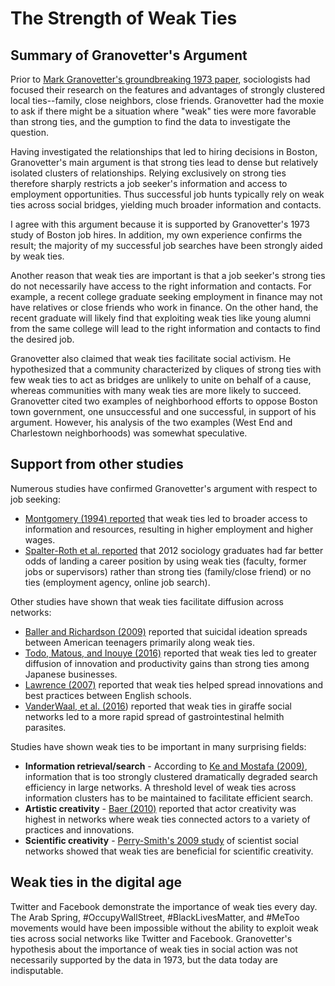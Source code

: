 # The Strength of Weak Ties

## Summary of Granovetter's Argument

Prior to [Mark Granovetter's groundbreaking 1973 paper](http://www.jstor.org/stable/2776392), sociologists had focused their research on the features and advantages of strongly clustered local ties--family, close neighbors, close friends. Granovetter had the moxie to ask if there might be a situation where "weak" ties were more favorable than strong ties, and the gumption to find the data to investigate the question.

Having investigated the relationships that led to hiring decisions in Boston, Granovetter's main argument is that strong ties lead to dense but relatively isolated clusters of relationships. Relying exclusively on strong ties therefore sharply restricts a job seeker's information and access to employment opportunities. Thus successful job hunts typically rely on weak ties across social bridges, yielding much broader information and contacts.  

I agree with this argument because it is supported by Granovetter's 1973 study of Boston job hires. In addition, my own experience confirms the result; the majority of my successful job searches have been strongly aided by weak ties.  

Another reason that weak ties are important is that a job seeker's strong ties do not necessarily have access to the right information and contacts. For example, a recent college graduate seeking employment in finance may not have relatives or close friends who work in finance. On the other hand, the recent graduate will likely find that exploiting weak ties like young alumni from the same college will lead to the right information and contacts to find the desired job.  

Granovetter also claimed that weak ties facilitate social activism. He hypothesized that a community characterized by cliques of strong ties with few weak ties to act as bridges are unlikely to unite on behalf of a cause, whereas communities with many weak ties are more likely to succeed. Granovetter cited two examples of neighborhood efforts to oppose Boston town government, one unsuccessful and one successful, in support of his argument. However, his analysis of the two examples (West End and Charlestown neighborhoods) was somewhat speculative.  

## Support from other studies  

Numerous studies have confirmed Granovetter's argument with respect to job seeking:

*   [Montgomery (1994) reported](http://www.journals.uchicago.edu/doi/pdfplus/10.1086/230410) that weak ties led to broader access to information and resources, resulting in higher employment and higher wages.
*   [Spalter-Roth et al. reported](http://www.asanet.org/sites/default/files/savvy/documents/research/pdfs/Bach_Beyond5_Social_Capital.pdf) that 2012 sociology graduates had far better odds of landing a career position by using weak ties (faculty, former jobs or supervisors) rather than strong ties (family/close friend) or no ties (employment agency, online job search).

Other studies have shown that weak ties facilitate diffusion across networks:

*   [Baller and Richardson (2009)](http://journals.sagepub.com/doi/abs/10.1177/002214650905000302) reported that suicidal ideation spreads between American teenagers primarily along weak ties.
*   [Todo, Matous, and Inouye (2016)](https://www.sciencedirect.com/science/article/pii/S0048733316301056) reported that weak ties led to greater diffusion of innovation and productivity gains than strong ties among Japanese businesses.
*   [Lawrence (2007)](http://dera.ioe.ac.uk/7339/2/download%3Fid%3D17428%26filename%3Dthe-strength-of-weak-school-ties-full-report.pdf) reported that weak ties helped spread innovations and best practices between English schools.
*   [VanderWaal, et al. (2016](https://academic.oup.com/beheco/article/27/4/1190/1744834)) reported that weak ties in giraffe social networks led to a more rapid spread of gastrointestinal helmith parasites.

Studies have shown weak ties to be important in many surprising fields:

*   **Information retrieval/search** - According to [Ke and Mostafa (2009)](http://ceur-ws.org/Vol-480/paper6.pdf), information that is too strongly clustered dramatically degraded search efficiency in large networks. A threshold level of weak ties across information clusters has to be maintained to facilitate efficient search.
*   **Artistic creativity** - [Baer (2010)](http://apps.olin.wustl.edu/workingpapers/pdf/2010-02-008.pdf) reported that actor creativity was highest in networks where weak ties connected actors to a variety of practices and innovations.
*   **Scientific creativity** - [Perry-Smith's 2009 study](http://amj.aom.org/content/49/1/85.short) of scientist social networks showed that weak ties are beneficial for scientific creativity.

## Weak ties in the digital age

Twitter and Facebook demonstrate the importance of weak ties every day. The Arab Spring, #OccupyWallStreet, #BlackLivesMatter, and #MeToo movements would have been impossible without the ability to exploit weak ties across social networks like Twitter and Facebook. Granovetter's hypothesis about the importance of weak ties in social action was not necessarily supported by the data in 1973, but the data today are indisputable.
